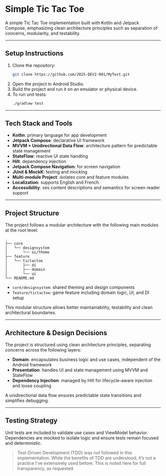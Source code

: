 # Simple Tic Tac Toe

A simple Tic Tac Toe implementation built with Kotlin and Jetpack Compose, emphasizing clean architecture principles such as separation of concerns, modularity, and testability.

---

## Setup Instructions

1. Clone the repository:
    ```bash
    git clone https://github.com/2025-DEV2-001/MyTest.git
    ```
2. Open the project in Android Studio.
3. Build the project and run it on an emulator or physical device.
4. To run unit tests:
    ```bash
    ./gradlew test
    ```

---

## Tech Stack and Tools

- **Kotlin**: primary language for app development
- **Jetpack Compose**: declarative UI framework
- **MVVM + Unidirectional Data Flow**: architecture pattern for predictable state management
- **StateFlow**: reactive UI state handling
- **Hilt**: dependency injection
- **Jetpack Compose Navigation**: for screen navigation
- **JUnit & MockK**: testing and mocking
- **Multi-module Project**: isolates core and feature modules
- **Localization**: supports English and French
- **Accessibility**: ses content descriptions and semantics for screen reader support

---

## Project Structure

The project follows a modular architecture with the following main modules at the root level:

```
.
├── core
│   └── designsystem
│       └── ui/theme
├── feature
│   └── tictactoe
│       ├── di
│       ├── domain
│       └── ui
└── README.md
```

- `core/designsystem`: shared theming and design components
- `feature/tictactoe`: game feature including domain logic, UI, and DI setup

This modular structure allows better maintainability, testability and clean architectural boundaries.

---

## Architecture & Design Decisions

The project is structured using clean architecture principles, separating concerns across the following layers:

- **Domain**: encapsulates business logic and use cases, independent of the Android framework
- **Presentation**: handles UI and state management using MVVM and StateFlow
- **Dependency Injection**: managed by Hilt for lifecycle-aware injection and loose coupling

A unidirectional data flow ensures predictable state transitions and simplifies debugging.

---

## Testing Strategy

Unit tests are included to validate use cases and ViewModel behavior. Dependencies are mocked to isolate logic and ensure tests remain focused and deterministic.

> Test-Driven Development (TDD) was not followed in this implementation. While the benefits of TDD are understood, it’s not a practice I’ve extensively used before. This is noted here for full transparency, as requested.
